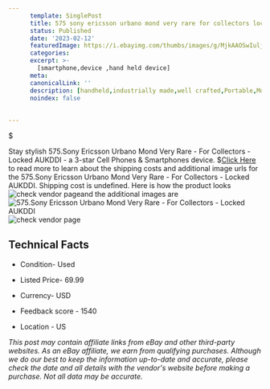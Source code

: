 ```yaml
---
      template: SinglePost
      title: 575 sony ericsson urbano mond very rare for collectors locked aukddi
      status: Published
      date: '2023-02-12'
      featuredImage: https://i.ebayimg.com/thumbs/images/g/MjkAAOSwIulj59WD/s-l225.jpg
      categories: 
      excerpt: >-
        [smartphone,device ,hand held device]
      meta:
      canonicalLink: ''
      description: [handheld,industrially made,well crafted,Portable,Mobile,Compact,Convenient,Lightweight,Maneuverable,Man-portable,Miniature,Carriable,Hand-held,Light,Holdable,Transportable,Mobile device,Pocket-sized,On-the-go,Wireless,Cordless,Compact size,Convenient size, smartphone,device ,hand held device]
      noindex: false
      
        
---
```

$

Stay stylish 575.Sony Ericsson Urbano Mond Very Rare - For Collectors - Locked AUKDDI - a 3-star Cell Phones & Smartphones device.
$[Click Here](https://www.ebay.com/itm/165934233876?hash=item26a2737914%3Ag%3AMjkAAOSwIulj59WD&mkevt=1&mkcid=1&mkrid=711-53200-19255-0&campid=%253CePNCampaignId%253E&customid=%253CreferenceId%253E&toolid=10049) to read more to learn about the shipping costs and additional image urls for the 575.Sony Ericsson Urbano Mond Very Rare - For Collectors - Locked AUKDDI. Shipping cost is undefined. Here is how the product looks ![check vendor page](https://i.ebayimg.com/thumbs/images/g/MjkAAOSwIulj59WD/s-l225.jpg)and the additional images are![575.Sony Ericsson Urbano Mond Very Rare - For Collectors - Locked AUKDDI](https://i.ebayimg.com/images/g/MjkAAOSwIulj59WD/s-l1600.jpg)![check vendor page](https://origin-galleryplus.ebayimg.com/ws/web/165934233876_2_0_1/225x225.jpg,https://origin-galleryplus.ebayimg.com/ws/web/165934233876_3_0_1/225x225.jpg,https://origin-galleryplus.ebayimg.com/ws/web/165934233876_4_0_1/225x225.jpg,https://origin-galleryplus.ebayimg.com/ws/web/165934233876_5_0_1/225x225.jpg,https://origin-galleryplus.ebayimg.com/ws/web/165934233876_6_0_1/225x225.jpg,https://origin-galleryplus.ebayimg.com/ws/web/165934233876_7_0_1/225x225.jpg,https://origin-galleryplus.ebayimg.com/ws/web/165934233876_8_0_1/225x225.jpg,https://origin-galleryplus.ebayimg.com/ws/web/165934233876_9_0_1/225x225.jpg,https://origin-galleryplus.ebayimg.com/ws/web/165934233876_10_0_1/225x225.jpg)



 ## Technical Facts 



     
      

 - Condition- Used 


      

 - Listed Price- 69.99 


      

 - Currency- USD 


      

 - Feedback score - 1540 


      

 - Location - US 


      
      

 *_This post may contain affiliate links from eBay and other third-party websites. As an eBay affiliate, we earn from qualifying purchases. Although we do our best to keep the information up-to-date and accurate, please check the date and all details with the vendor's website before making a purchase. Not all data may be accurate._*






